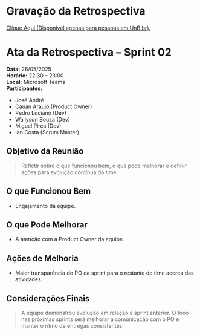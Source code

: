 # Gravação da Retrospectiva

[Clique Aqui (Disponível apenas para pessoas em UnB.br).](https://unbbr.sharepoint.com/:v:/s/MeuCapilar-Requisitos/ETK6Jq3Q4EVBg9gVOG9eMCkBVk8j9niWnvYnWL0Sg3mcBQ?e=kvs3lw&nav=eyJyZWZlcnJhbEluZm8iOnsicmVmZXJyYWxBcHAiOiJTdHJlYW1XZWJBcHAiLCJyZWZlcnJhbFZpZXciOiJTaGFyZURpYWxvZy1MaW5rIiwicmVmZXJyYWxBcHBQbGF0Zm9ybSI6IldlYiIsInJlZmVycmFsTW9kZSI6InZpZXcifX0%3D)

# Ata da Retrospectiva – Sprint 02

**Data:** 26/05/2025  
**Horário:** 22:30 – 23:00  
**Local:** Microsoft Teams  
**Participantes:**  
- José André  
- Cauan Araujo (Product Owner)  
- Pedro Luciano (Dev)  
- Wallyson Souza (Dev)  
- Miguel Pires (Dev)  
- Ian Costa (Scrum Master)  

## Objetivo da Reunião

> Refletir sobre o que funcionou bem, o que pode melhorar e definir ações para evolução contínua do time.

## O que Funcionou Bem

- Engajamento da equipe.

## O que Pode Melhorar

- A atenção com a Product Owner da equipe.

## Ações de Melhoria

- Maior transparência do PO da sprint para o restante do time acerca das atividades.

## Considerações Finais

> A equipe demonstrou evolução em relação à sprint anterior. O foco nas próximas sprints será melhorar a comunicação com o PO e manter o ritmo de entregas consistentes.
